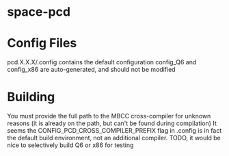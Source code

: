 space-pcd
=========

# Config Files
pcd.X.X.X/.config contains the default configuration
config_Q6 and config_x86 are auto-generated, and should not be modified

# Building

You must provide the full path to the MBCC cross-compiler for unknown reasons (it is already on the path, but can't be found during compilation)
It seems the CONFIG_PCD_CROSS_COMPILER_PREFIX flag in .config is in fact the default build environment, not an additional compiler. TODO, it would be nice to selectively build Q6 or x86 for testing
